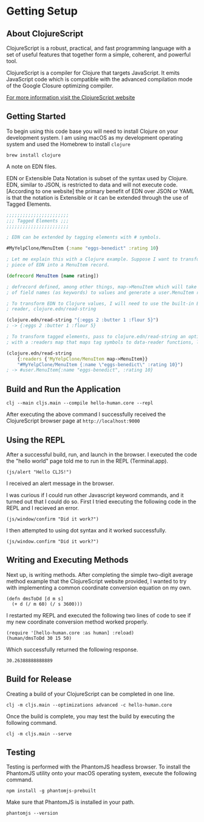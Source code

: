 # Getting Setup

## About ClojureScript

ClojureScript is a robust, practical, and fast programming language with a set
of useful features that together form a simple, coherent, and powerful tool.

ClojureScript is a compiler for Clojure that targets JavaScript. It emits 
JavaScript code which is compatible with the advanced compilation mode of the 
Google Closure optimizing compiler.

[For more information visit the ClojureScript website](https://clojurescript.org)

## Getting Started

To begin using this code base you will need to install Clojure on your
development system. I am using macOS as my development operating system and
used the Homebrew to install `clojure`

```
brew install clojure
```

A note on EDN files.

EDN or Extensible Data Notation is subset of the syntax used by Clojure. EDN,
similar to JSON, is restricted to data and will not execute code. [According
to one website] the primary benefit of EDN over JSON or YAML is that the 
notation is Extensible or it can be extended through the use of Tagged
Elements.

```clojure
;;;;;;;;;;;;;;;;;;;;;;;
;;; Tagged Elements ;;;
;;;;;;;;;;;;;;;;;;;;;;;

; EDN can be extended by tagging elements with # symbols.

#MyYelpClone/MenuItem {:name "eggs-benedict" :rating 10}

; Let me explain this with a Clojure example. Suppose I want to transform that
; piece of EDN into a MenuItem record.

(defrecord MenuItem [name rating])

; defrecord defined, among other things, map->MenuItem which will take a map
; of field names (as keywords) to values and generate a user.MenuItem record

; To transform EDN to Clojure values, I will need to use the built-in EDN
; reader, clojure.edn/read-string

(clojure.edn/read-string "{:eggs 2 :butter 1 :flour 5}")
; -> {:eggs 2 :butter 1 :flour 5}

; To transform tagged elements, pass to clojure.edn/read-string an option map
; with a :readers map that maps tag symbols to data-reader functions, like so

(clojure.edn/read-string
    {:readers {'MyYelpClone/MenuItem map->MenuItem}}
    "#MyYelpClone/MenuItem {:name \"eggs-benedict\" :rating 10}")
; -> #user.MenuItem{:name "eggs-benedict", :rating 10}
```

## Build and Run the Application

```
clj --main cljs.main --compile hello-human.core --repl
```

After executing the above command I successfully received the ClojureScript
browser page at `http://localhost:9000`

## Using the REPL
After a successful build, run, and launch in the browser. I executed the code
the "hello world" page told me to run in the REPL (Terminal.app).

```
(js/alert "Hello CLJS!")
```

I received an alert message in the browser.

I was curious if I could run other Javascript keyword commands, and it turned
out that I could do so. First I tried executing the following code in the REPL
and I recieved an error.

```
(js/window/confirm "Did it work?")
```

I then attempted to using dot syntax and it worked successfully.

```
(js/window.confirm "Did it work?")
```

## Writing and Executing Methods
Next up, is writing methods. After completing the simple two-digit average
method example that the ClojureScript website provided, I wanted to try with
implementing a common coordinate conversion equation on my own.

```
(defn dmsToDd [d m s]
  (+ d (/ m 60) (/ s 3600)))
```

I restarted my REPL and executed the following two lines of code to see if my
new coordinate conversion method worked properly.

```
(require '[hello-human.core :as human] :reload)
(human/dmsToDd 30 15 50)
```

Which successfully returned the following response.

```
30.26388888888889
```

## Build for Release
Creating a build of your ClojureScript can be completed in one line.

```
clj -m cljs.main --optimizations advanced -c hello-human.core
```

Once the build is complete, you may test the build by executing the following
command.
```
clj -m cljs.main --serve
```

## Testing
Testing is performed with the PhantomJS headless browser. To install the
PhantomJS utility onto your macOS operating system, execute the following
command.

```
npm install -g phantomjs-prebuilt
```

Make sure that PhantomJS is installed in your path.

```
phantomjs --version
```